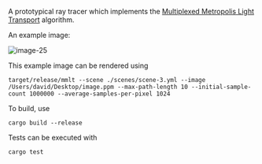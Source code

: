 A prototypical ray tracer which implements the [Multiplexed Metropolis Light Transport](https://cs.uwaterloo.ca/~thachisu/mmlt.pdf) algorithm.

An example image:

![image-25](https://github.com/user-attachments/assets/00ef7e94-c743-4efa-8183-eada71c75d53)

This example image can be rendered using

```
target/release/mmlt --scene ./scenes/scene-3.yml --image /Users/david/Desktop/image.ppm --max-path-length 10 --initial-sample-count 1000000 --average-samples-per-pixel 1024
```

To build, use

```
cargo build --release
```

Tests can be executed with

```
cargo test
```
